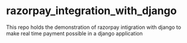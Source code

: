 # razorpay_integration_with_django
This repo holds the demonstration of razorpay intigration with django to make real time payment possible in a django application
